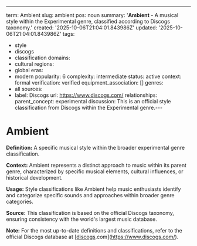 ---
term: Ambient
slug: ambient
pos: noun
summary: '**Ambient** - A musical style within the Experimental genre, classified
  according to Discogs taxonomy.'
created: '2025-10-06T21:04:01.843986Z'
updated: '2025-10-06T21:04:01.843986Z'
tags:
- style
- discogs
- classification
domains:
- cultural
regions:
- global
eras:
- modern
popularity: 6
complexity: intermediate
status: active
context: formal
verification: verified
equipment_association: []
genres:
- all
sources:
- label: Discogs
  url: https://www.discogs.com/
relationships:
  parent_concept: experimental
discussion: This is an official style classification from Discogs within the Experimental
  genre.---

# Ambient

**Definition:** A specific musical style within the broader experimental genre classification.

**Context:** Ambient represents a distinct approach to music within its parent genre, characterized by specific musical elements, cultural influences, or historical development.

**Usage:** Style classifications like Ambient help music enthusiasts identify and categorize specific sounds and approaches within broader genre categories.

**Source:** This classification is based on the official Discogs taxonomy, ensuring consistency with the world's largest music database.

**Note:** For the most up-to-date definitions and classifications, refer to the official Discogs database at [[discogs](../d/discogs.md).com](https://www.discogs.com/).